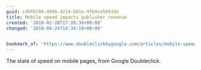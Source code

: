 ```yaml
---
guid: cd9fb704-409b-4214-b01e-9fb9ce5b933e
title: Mobile speed impacts publisher revenue
created: '2018-02-28T17:28:38+00:00'
changed: '2019-09-24T14:34:10+00:00'


bookmark_of: 'https://www.doubleclickbygoogle.com/articles/mobile-speed-matters/'
---
```



The state of speed on mobile pages, from Google Doubleclick.
